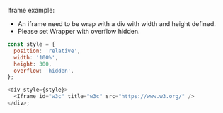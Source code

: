 Iframe example:

- An iframe need to be wrap with a div with width and height defined.
- Please set Wrapper with overflow hidden.

```js
const style = {
  position: 'relative',
  width: '100%',
  height: 300,
  overflow: 'hidden',
};

<div style={style}>
  <Iframe id="w3c" title="w3c" src="https://www.w3.org/" />
</div>;
```
